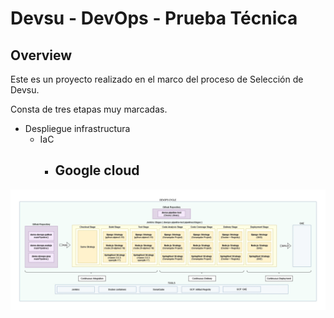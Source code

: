# Devsu - DevOps - Prueba Técnica

## Overview
Este es un proyecto realizado en el marco del proceso de Selección de Devsu.

Consta de tres etapas muy marcadas.

- Despliegue infrastructura
  - IaC
    - Google cloud
      - 

![alt text](<images/ArchitectureDiagram-DevOps Cycle.webp>)

#